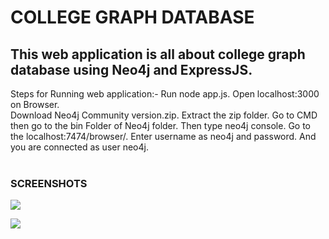 # **COLLEGE GRAPH DATABASE** <br />
## This web application is all about college graph database using Neo4j and ExpressJS. <br />
Steps for Running web application:-
Run node app.js. Open localhost:3000 on Browser. <br />
Download Neo4j Community version.zip. Extract the zip folder. Go to CMD then go to the bin Folder of Neo4j folder. Then type neo4j console.
Go to the localhost:7474/browser/. Enter username as neo4j and password. And you are connected as user neo4j. <br /> <br />
### SCREENSHOTS
![](https://user-images.githubusercontent.com/32827938/146646462-6814df07-c79d-4ad2-a438-4ae84e9b7bd8.png) <br />

![](https://user-images.githubusercontent.com/32827938/146646528-f13d41ba-d61f-49f9-bf0a-5f4828a6efb2.png)

